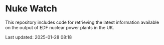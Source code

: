 # Nuke Watch

This repository includes code for retrieving the latest information available on the output of EDF nuclear power plants in the UK.

Last updated: 2025-01-28 08:18